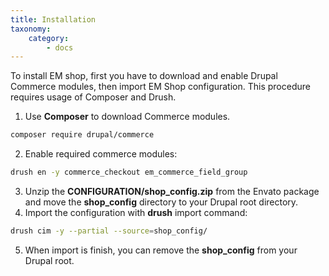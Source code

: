 ```yaml
---
title: Installation
taxonomy:
    category:
        - docs
---
```


To install EM shop, first you have to download and enable Drupal Commerce modules, then import EM Shop configuration. This procedure requires usage of Composer and Drush.

1. Use **Composer** to download Commerce modules. 

```sh
composer require drupal/commerce
```

2. Enable required commerce modules:

```sh
drush en -y commerce_checkout em_commerce_field_group
```

3. Unzip the **CONFIGURATION/shop_config.zip** from the Envato package and move the **shop_config** directory to your Drupal root directory.
4. Import the configuration with **drush** import command:

```sh
drush cim -y --partial --source=shop_config/
```

5. When import is finish, you can remove the **shop_config** from your Drupal root.
